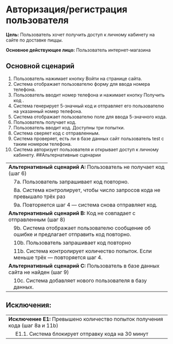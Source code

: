 # Авторизация/регистрация пользователя

**Цель:**
Пользователь хочет получить доступ к личному кабинету на сайте по доставке пиццы.

**Основное действующее лицо:**
Пользователь интернет-магазина

## Основной сценарий
1. Пользователь нажимает кнопку Войти на странице сайта.
2. Система отображает пользователю форму для ввода номера телефона.
3. Пользователь вводит номер телефона и нажимает кнопку Получить код .
4. Система генерирует 5-значный код и отправляет его пользователю на указанный номер телефона.
5. Система отображает пользователю поле для ввода 5-значного кода.
6. Пользователь получает код.
7. Пользователь вводит код. Доступны три попытки.
8. Система сверяет код с отправленным.
9. Система проверяет, есть ли в базе данных сайт пользователь test с таким номером телефона.
10. Система авторизует пользователя и открывает доступ к личному кабинету. 
##Альтернативные сценарии
<table>
    <tbody>
        <tr>
            <td colspan=2><b>Альтернативный сценарий A:</b> Пользователь не получает код (шаг 6)</td>
        </tr>
        <tr>
            <td></td>
            <td>7a. Пользователь запрашивает код повторно.</td>
        </tr>
        <tr>
            <td></td>
            <td>8a. Система контролирует, чтобы число запросов кода не превышало трёх раз</td>
        </tr>
        <tr>
            <td></td>
            <td>9a. Повторяется шаг 4 — система снова отправляет код.</td>
        </tr>
        <tr>
             <td colspan=2><b>Альтернативный сценарий B:</b> Код не совпадает с отправленным (шаг 8)</td>
        </tr>
        <tr>
            <td></td>
            <td>9b. Система отображает пользователю сообщение об ошибке и предлагает отправить код повторно.</td>
        </tr>
        <tr>
            <td></td>
            <td>10b. Пользователь запрашивает код повторно</td>
        </tr>
        <tr>
            <td></td>
            <td>11b. Система контролирует количество попыток. Если меньше трёх — повторяется шаг 4.</td>
        </tr>
         <tr>
             <td colspan=2><b>Альтернативный сценарий C:</b> Пользователь в базе данных сайта не найден (шаг 9)</td>
        </tr>
        <tr>
            <td></td>
            <td>10c. Система добавляет нового пользователя в базу данных.</td>
        </tr>
    </tbody>
</table>

## Исключения:
<table>
    <tbody>
        <tr>
            <td colspan=2><b>Исключение E1:</b> Превышено количество попыток получения кода (шаг 8a и 11b)</td>
        </tr>
        <tr>
            <td></td>
            <td>E1.1. Система блокирует отправку кода на 30 минут</td>
        </tr>
    </tbody>
</table>